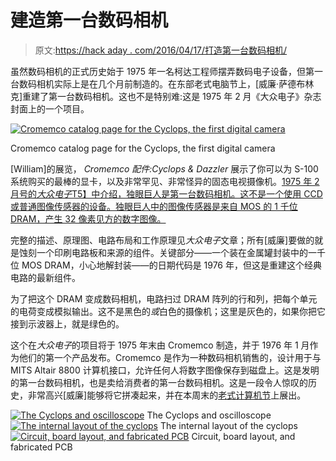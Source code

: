 # 建造第一台数码相机

> 原文:[https://hack aday . com/2016/04/17/打造第一台数码相机/](https://hackaday.com/2016/04/17/building-the-first-digital-camera/)

虽然数码相机的正式历史始于 1975 年一名柯达工程师摆弄数码电子设备，但第一台数码相机实际上是在几个月前制造的。在东部老式电脑节上，[威廉·萨德布林克]重建了第一台数码相机。这也不是特别难:这是 1975 年 2 月《大众电子》杂志封面上的一个项目。

[![Cromemco catalog page for the Cyclops, the first digital camera](../Images/f8be34e59cdfc47eb77d682416b5e3ee.png)](https://hackaday.com/wp-content/uploads/2016/04/chromecocyclops.jpg)

Cromemco catalog page for the Cyclops, the first digital camera

[William]的展览， *Cromemco 配件:Cyclops & Dazzler* 展示了你可以为 S-100 系统购买的最棒的显卡，以及非常罕见、非常怪异的固态电视摄像机。[1975 年 2 月号的*大众电子*T5】中介绍，独眼巨人是第一台数码相机。这不是一个使用 CCD 或普通图像传感器的设备。独眼巨人中的图像传感器是来自 MOS 的 1 千位 DRAM，产生 32 像素见方的数字图像。](http://www.computinghistory.org.uk/det/2858/Popular-Electronics-February-1975/)

完整的描述、原理图、电路布局和工作原理见*大众电子*文章；所有[威廉]要做的就是蚀刻一个印刷电路板和来源的组件。关键部分——一个装在金属罐封装中的一千位 MOS DRAM，小心地解封装——的日期代码是 1976 年，但这是重建这个经典电路的最新组件。

为了把这个 DRAM 变成数码相机，电路扫过 DRAM 阵列的行和列，把每个单元的电荷变成模拟输出。这不是黑色的*或*白色的摄像机；这里是灰色的，如果你把它接到示波器上，就是绿色的。

这个在*大众电子*的项目将于 1975 年末由 Cromemco 制造，并于 1976 年 1 月作为他们的第一个产品发布。Cromemco 是作为一种数码相机销售的，设计用于与 MITS Altair 8800 计算机接口，允许任何人将数字图像保存到磁盘上。这是发明的第一台数码相机，也是卖给消费者的第一台数码相机。这是一段令人惊叹的历史，非常高兴[威廉]能够将它拼凑起来，并在本周末的[老式计算机节](http://vcfed.org/wp/festivals/vintage-computer-festival-east/)上展出。

 [![The Cyclops and oscilloscope](../Images/0681069195bd09df7deffa08eebc27a7.png "DSC_0059")](https://i0.wp.com/hackaday.com/wp-content/uploads/2016/04/dsc_0059.jpg?ssl=1) The Cyclops and oscilloscope [![The internal layout of the cyclops](../Images/e9cd907049e0ca5fbecf2ff64cc90248.png "DSC_0063")](https://i0.wp.com/hackaday.com/wp-content/uploads/2016/04/dsc_0063.jpg?ssl=1) The internal layout of the cyclops [![Circuit, board layout, and fabricated PCB](../Images/cc5fb8df39708751aa845f4b51ffc8f1.png "DSC_0062")](https://i0.wp.com/hackaday.com/wp-content/uploads/2016/04/dsc_0062.jpg?ssl=1) Circuit, board layout, and fabricated PCB